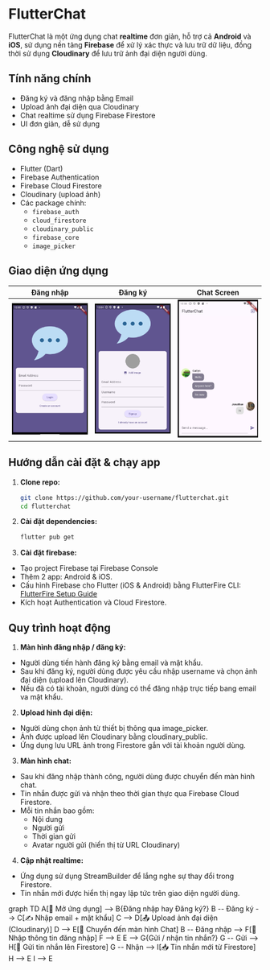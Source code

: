 # FlutterChat

FlutterChat là một ứng dụng chat **realtime** đơn giản, hỗ trợ cả **Android** và **iOS**, sử dụng nền tảng **Firebase** để xử lý xác thực và lưu trữ dữ liệu, đồng thời sử dụng **Cloudinary** để lưu trữ ảnh đại diện người dùng.

## Tính năng chính

- Đăng ký và đăng nhập bằng Email
- Upload ảnh đại diện qua Cloudinary
- Chat realtime sử dụng Firebase Firestore
- UI đơn giản, dễ sử dụng

## Công nghệ sử dụng

- Flutter (Dart)
- Firebase Authentication
- Firebase Cloud Firestore
- Cloudinary (upload ảnh)
- Các package chính:
  - `firebase_auth`
  - `cloud_firestore`
  - `cloudinary_public`
  - `firebase_core`
  - `image_picker`

## Giao diện ứng dụng

| Đăng nhập | Đăng ký | Chat Screen |
|----------|----------|--------------|
| ![SignIn](screenshots/Login.png) | ![SignUp](screenshots/SignUp.png) | ![Chat](screenshots/Chat.png) |

## Hướng dẫn cài đặt & chạy app

1. **Clone repo:**

   ```bash
   git clone https://github.com/your-username/flutterchat.git
   cd flutterchat
   
2. **Cài đặt dependencies:**

   ```bash
   flutter pub get

3. **Cài đặt firebase:**

- Tạo project Firebase tại Firebase Console
- Thêm 2 app: Android & iOS.
- Cấu hình Firebase cho Flutter (iOS & Android) bằng FlutterFire CLI: [FlutterFire Setup Guide](https://firebase.google.com/docs/flutter/setup?hl=vi&platform=ios)
- Kích hoạt Authentication và Cloud Firestore.

## Quy trình hoạt động

1. **Màn hình đăng nhập / đăng ký:**

- Người dùng tiến hành đăng ký bằng email và mật khẩu.
- Sau khi đăng ký, người dùng được yêu cầu nhập username và chọn ảnh đại diện (upload lên Cloudinary).
- Nếu đã có tài khoản, người dùng có thể đăng nhập trực tiếp bang email va mật khẩu.

2. **Upload hình đại diện:**

- Người dùng chọn ảnh từ thiết bị thông qua image_picker.
- Ảnh được upload lên Cloudinary bằng cloudinary_public.
- Ứng dụng lưu URL ảnh trong Firestore gắn với tài khoản người dùng.

3. **Màn hình chat:**

- Sau khi đăng nhập thành công, người dùng được chuyển đến màn hình chat.
- Tin nhắn được gửi và nhận theo thời gian thực qua Firebase Cloud Firestore.
- Mỗi tin nhắn bao gồm:
  - Nội dung
  - Người gửi
  - Thời gian gửi
  - Avatar người gửi (hiển thị từ URL Cloudinary)

4. **Cập nhật realtime:**

- Ứng dụng sử dụng StreamBuilder để lắng nghe sự thay đổi trong Firestore.
- Tin nhắn mới được hiển thị ngay lập tức trên giao diện người dùng.


graph TD
    A[🧑 Mở ứng dụng] --> B{Đăng nhập hay Đăng ký?}
    B -- Đăng ký --> C[✍️ Nhập email + mật khẩu]
    C --> D[📤 Upload ảnh đại diện (Cloudinary)]
    D --> E[💬 Chuyển đến màn hình Chat]
    B -- Đăng nhập --> F[🔑 Nhập thông tin đăng nhập]
    F --> E
    E --> G{Gửi / nhận tin nhắn?}
    G -- Gửi --> H[📨 Gửi tin nhắn lên Firestore]
    G -- Nhận --> I[📥 Tin nhắn mới từ Firestore]
    H --> E
    I --> E

